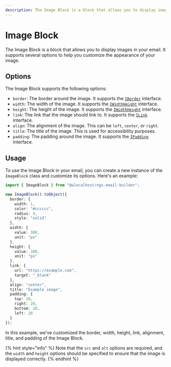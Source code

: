 ```yaml
---
description: The Image Block is a block that allows you to display images in your email.
---
```


# Image Block

The Image Block is a block that allows you to display images in your email. It supports several options to help you customize the appearance of your image.

## Options

The Image Block supports the following options:

* `border`: The border around the image. It supports the [`IBorder`](../../builder-interfaces.md#iborder) interface.
* `width`: The width of the image. It supports the [`IWidthHeight`](../../builder-interfaces.md#iwidthheight) interface.
* `height`: The height of the image. It supports the [`IWidthHeight`](../../builder-interfaces.md#iwidthheight) interface.
* `link`: The link that the image should link to. It supports the [`ILink`](../../builder-interfaces.md#ilink) interface.
* `align`: The alignment of the image. This can be `left`, `center`, or `right`.
* `title`: The title of the image. This is used for accessibility purposes.
* `padding`: The padding around the image. It supports the [`IPadding`](../../builder-interfaces.md#ipadding) interface.

## Usage

To use the Image Block in your email, you can create a new instance of the `ImageBlock` class and customize its options. Here's an example:

```typescript
import { ImageBlock } from "@wlocalhost/ngx-email-builder";

new ImageBlock().toObject({
  border: {
    width: 1,
    color: "#cccccc",
    radius: 4,
    style: "solid"
  },
  width: {
    value: 300,
    unit: "px"
  },
  height: {
    value: 200,
    unit: "px"
  },
  link: {
    url: "https://example.com",
    target: "_blank"
  },
  align: "center",
  title: "Example image",
  padding: {
    top: 10,
    right: 20,
    bottom: 10,
    left: 20
  }
});
```

In this example, we've customized the border, width, height, link, alignment, title, and padding of the Image Block.

{% hint style="info" %}
Note that the `src` and `alt` options are required, and the `width` and `height` options should be specified to ensure that the image is displayed correctly.
{% endhint %}
